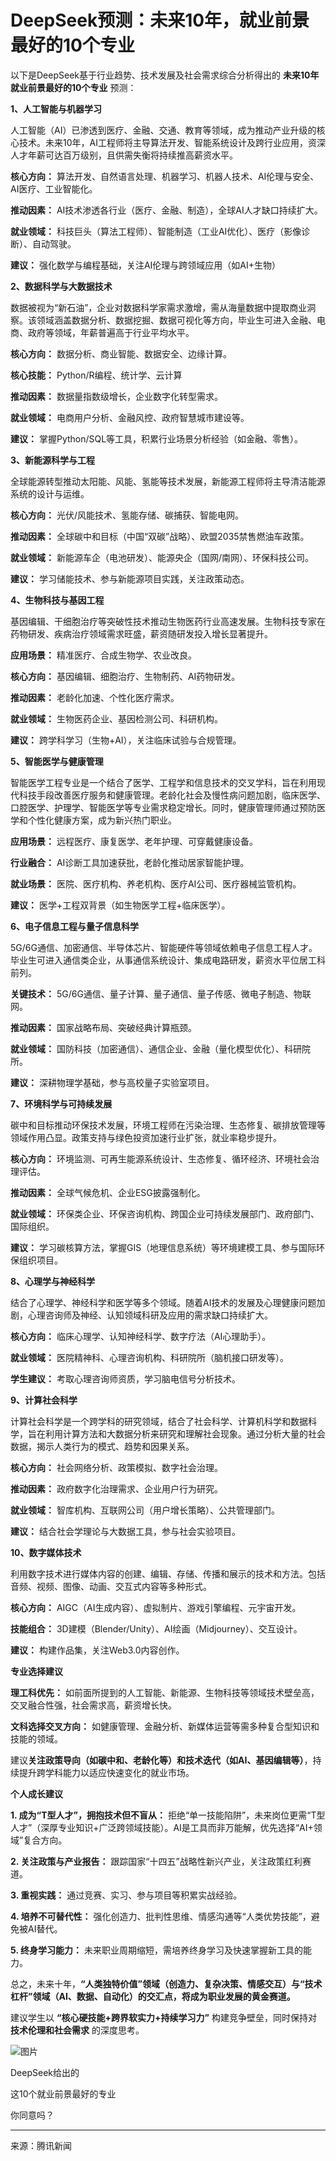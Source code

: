 # DeepSeek预测：未来10年，就业前景最好的10个专业

以下是DeepSeek基于行业趋势、技术发展及社会需求综合分析得出的 **未来10年就业前景最好的10个专业** 预测：

**1、人工智能与机器学习**

人工智能（AI）已渗透到医疗、金融、交通、教育等领域，成为推动产业升级的核心技术。未来10年，AI工程师将主导算法开发、智能系统设计及跨行业应用，资深人才年薪可达百万级别，且供需失衡将持续推高薪资水平。

**核心方向：** 算法开发、自然语言处理、机器学习、机器人技术、AI伦理与安全、AI医疗、工业智能化。

**推动因素：** AI技术渗透各行业（医疗、金融、制造），全球AI人才缺口持续扩大。

**就业领域：** 科技巨头（算法工程师）、智能制造（工业AI优化）、医疗（影像诊断）、自动驾驶。

**建议：** 强化数学与编程基础，关注AI伦理与跨领域应用（如AI+生物）

**2、数据科学与大数据技术**

数据被视为“新石油”，企业对数据科学家需求激增，需从海量数据中提取商业洞察。该领域涵盖数据分析、数据挖掘、数据可视化等方向，毕业生可进入金融、电商、政府等领域，年薪普遍高于行业平均水平。

**核心方向：** 数据分析、商业智能、数据安全、边缘计算。

**核心技能：** Python/R编程、统计学、云计算

**推动因素：** 数据量指数级增长，企业数字化转型需求。

**就业领域：** 电商用户分析、金融风控、政府智慧城市建设等。

**建议：** 掌握Python/SQL等工具，积累行业场景分析经验（如金融、零售）。

**3、新能源科学与工程**

全球能源转型推动太阳能、风能、氢能等技术发展，新能源工程师将主导清洁能源系统的设计与运维。

**核心方向：** 光伏/风能技术、氢能存储、碳捕获、智能电网。

**推动因素：** 全球碳中和目标（中国“双碳”战略）、欧盟2035禁售燃油车政策。

**就业领域：** 新能源车企（电池研发）、能源央企（国网/南网）、环保科技公司。

**建议：** 学习储能技术、参与新能源项目实践，关注政策动态。

**4、生物科技与基因工程**

基因编辑、干细胞治疗等突破性技术推动生物医药行业高速发展。生物科技专家在药物研发、疾病治疗领域需求旺盛，薪资随研发投入增长显著提升。

**应用场景：** 精准医疗、合成生物学、农业改良。

**核心方向：** 基因编辑、细胞治疗、生物制药、AI药物研发。

**推动因素：** 老龄化加速、个性化医疗需求。

**就业领域：** 生物医药企业、基因检测公司、科研机构。

**建议：** 跨学科学习（生物+AI），关注临床试验与合规管理。

**5、智能医学与健康管理**

智能医学工程专业是一个结合了医学、工程学和信息技术的交叉学科，旨在利用现代科技手段改善医疗服务和健康管理。老龄化社会及慢性病问题加剧，临床医学、口腔医学、护理学、智能医学等专业需求稳定增长。同时，健康管理师通过预防医学和个性化健康方案，成为新兴热门职业。

**应用场景：** 远程医疗、康复医学、老年护理、可穿戴健康设备。

**行业融合：** AI诊断工具加速获批，老龄化推动居家智能护理。

**就业场景：** 医院、医疗机构、养老机构、医疗AI公司、医疗器械监管机构。

**建议：** 医学+工程双背景（如生物医学工程+临床医学）。

**6、电子信息工程与量子信息科学**

5G/6G通信、加密通信、半导体芯片、智能硬件等领域依赖电子信息工程人才。毕业生可进入通信类企业，从事通信系统设计、集成电路研发，薪资水平位居工科前列。

**关键技术：** 5G/6G通信、量子计算、量子通信、量子传感、微电子制造、物联网。

**推动因素：** 国家战略布局、突破经典计算瓶颈。

**就业领域：** 国防科技（加密通信）、通信企业、金融（量化模型优化）、科研院所。

**建议：** 深耕物理学基础，参与高校量子实验室项目。

**7、环境科学与可持续发展**

碳中和目标推动环保技术发展，环境工程师在污染治理、生态修复、碳排放管理等领域作用凸显。政策支持与绿色投资加速行业扩张，就业率稳步提升。

**核心方向：** 环境监测、可再生能源系统设计、生态修复、循环经济、环境社会治理评估。

**推动因素：** 全球气候危机、企业ESG披露强制化。

**就业领域：** 环保类企业、环保咨询机构、跨国企业可持续发展部门、政府部门、国际组织。

**建议：** 学习碳核算方法，掌握GIS（地理信息系统）等环境建模工具、参与国际环保组织项目。

**8、心理学与神经科学**

结合了心理学、神经科学和医学等多个领域。随着AI技术的发展及心理健康问题加剧，心理咨询师及神经、认知领域科研及应用的需求缺口持续扩大。

**核心方向：** 临床心理学、认知神经科学、数字疗法（AI心理助手）。

**就业领域：** 医院精神科、心理咨询机构、科研院所（脑机接口研发等）。

**学生建议：** 考取心理咨询师资质，学习脑电信号分析技术。

**9、计算社会科学**

计算社会科学是一个跨学科的研究领域，结合了社会科学、计算机科学和数据科学，旨在利用计算方法和大数据分析来研究和理解社会现象。通过分析大量的社会数据，揭示人类行为的模式、趋势和因果关系。

**核心方向：** 社会网络分析、政策模拟、数字社会治理。

**推动因素：** 政府数字化治理需求、企业用户行为研究。

**就业领域：** 智库机构、互联网公司（用户增长策略）、公共管理部门。

**建议：** 结合社会学理论与大数据工具，参与社会实验项目。

**10、数字媒体技术**

利用数字技术进行媒体内容的创建、编辑、存储、传播和展示的技术和方法。包括音频、视频、图像、动画、交互式内容等多种形式。

**核心方向：** AIGC（AI生成内容）、虚拟制片、游戏引擎编程、元宇宙开发。

**技能组合：** 3D建模（Blender/Unity）、AI绘画（Midjourney）、交互设计。

**建议：** 构建作品集，关注Web3.0内容创作。

**专业选择建议**

**理工科优先：** 如前面所提到的人工智能、新能源、生物科技等领域技术壁垒高，交叉融合性强，社会需求高，薪资增长快。

**文科选择交叉方向：** 如健康管理、金融分析、新媒体运营等需多种复合型知识和技能的领域。

建议**关注政策导向（如碳中和、老龄化等）和技术迭代（如AI、基因编辑等）**，持续提升跨学科能力以适应快速变化的就业市场。

**个人成长建议**

**1. 成为“T型人才”，拥抱技术但不盲从：** 拒绝“单一技能陷阱”，未来岗位更需“T型人才”（深厚专业知识+广泛跨领域技能）。AI是工具而非万能解，优先选择“AI+领域”复合方向。

**2. 关注政策与产业报告：** 跟踪国家“十四五”战略性新兴产业，关注政策红利赛道。

**3. 重视实践：** 通过竞赛、实习、参与项目等积累实战经验。

**4. 培养不可替代性：** 强化创造力、批判性思维、情感沟通等“人类优势技能”，避免被AI替代。

**5. 终身学习能力：** 未来职业周期缩短，需培养终身学习及快速掌握新工具的能力。

总之，未来十年，**“人类独特价值”领域（创造力、复杂决策、情感交互）与“技术杠杆”领域（AI、数据、自动化）的交汇点，将成为职业发展的黄金赛道。**

建议学生以 **“核心硬技能+跨界软实力+持续学习力”** 构建竞争壁垒，同时保持对 **技术伦理和社会需求** 的深度思考。

![图片](https://inews.gtimg.com/news_bt/Okon2ggRhBUSsZxCW2DWDtbHgUGDVphsYZWMPIdMUfSAwAA/641)

DeepSeek给出的

这10个就业前景最好的专业

你同意吗？

---
来源：腾讯新闻